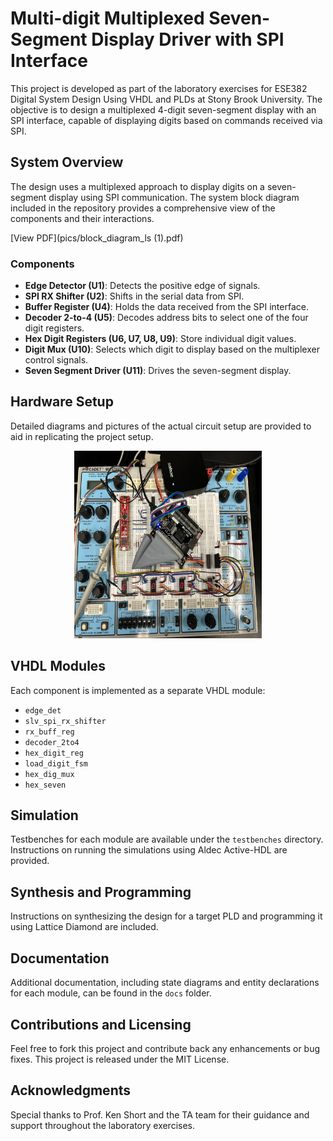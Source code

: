 # Multi-digit Multiplexed Seven-Segment Display Driver with SPI Interface

This project is developed as part of the laboratory exercises for ESE382 Digital System Design Using VHDL and PLDs at Stony Brook University. The objective is to design a multiplexed 4-digit seven-segment display with an SPI interface, capable of displaying digits based on commands received via SPI.

## System Overview

The design uses a multiplexed approach to display digits on a seven-segment display using SPI communication. The system block diagram included in the repository provides a comprehensive view of the components and their interactions.

[View PDF](pics/block_diagram_ls (1).pdf)

### Components

- **Edge Detector (U1)**: Detects the positive edge of signals.
- **SPI RX Shifter (U2)**: Shifts in the serial data from SPI.
- **Buffer Register (U4)**: Holds the data received from the SPI interface.
- **Decoder 2-to-4 (U5)**: Decodes address bits to select one of the four digit registers.
- **Hex Digit Registers (U6, U7, U8, U9)**: Store individual digit values.
- **Digit Mux (U10)**: Selects which digit to display based on the multiplexer control signals.
- **Seven Segment Driver (U11)**: Drives the seven-segment display.

## Hardware Setup

Detailed diagrams and pictures of the actual circuit setup are provided to aid in replicating the project setup.

<p align= "center">
  <img src = "pics/IMG_7140.jpeg" width = 300px; height = 300px; tranf>
</p>

## VHDL Modules

Each component is implemented as a separate VHDL module:

- `edge_det`
- `slv_spi_rx_shifter`
- `rx_buff_reg`
- `decoder_2to4`
- `hex_digit_reg`
- `load_digit_fsm`
- `hex_dig_mux`
- `hex_seven`

## Simulation

Testbenches for each module are available under the `testbenches` directory. Instructions on running the simulations using Aldec Active-HDL are provided.

## Synthesis and Programming

Instructions on synthesizing the design for a target PLD and programming it using Lattice Diamond are included.

## Documentation

Additional documentation, including state diagrams and entity declarations for each module, can be found in the `docs` folder.

## Contributions and Licensing

Feel free to fork this project and contribute back any enhancements or bug fixes. This project is released under the MIT License.

## Acknowledgments

Special thanks to Prof. Ken Short and the TA team for their guidance and support throughout the laboratory exercises.

